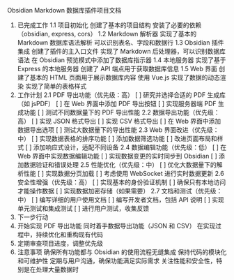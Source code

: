 Obsidian Markdown 数据库插件项目文档
1. 已完成工作
1.1 项目初始化
创建了基本的项目结构
安装了必要的依赖（obsidian, express, cors）
1.2 Markdown 解析器
实现了基本的 Markdown 数据库语法解析
可以识别表名、字段和数据行
1.3 Obsidian 插件集成
创建了插件的主入口文件
实现了 Markdown 后处理器，可以识别数据库语法
在 Obsidian 预览模式中添加了数据库指示器
1.4 本地服务器
实现了基于 Express 的本地服务器
创建了 API 端点用于获取数据库信息
1.5 Web 界面
创建了基本的 HTML 页面用于展示数据库内容
使用 Vue.js 实现了数据的动态渲染
实现了简单的表格样式
2. 工作计划
2.1 PDF 导出功能（优先级：高）
[ ] 研究并选择合适的 PDF 生成库（如 jsPDF）
[ ] 在 Web 界面中添加 PDF 导出按钮
[ ] 实现服务器端 PDF 生成功能
[ ] 测试不同数据量下的 PDF 导出性能
2.2 数据导出功能（优先级：高）
[ ] 实现 JSON 格式导出
[ ] 实现 CSV 格式导出
[ ] 在 Web 界面中添加数据导出选项
[ ] 测试大数据量下的导出性能
2.3 Web 界面改进（优先级：中）
[ ] 实现数据表格的排序功能
[ ] 添加数据筛选功能
[ ] 改进页面布局和样式
[ ] 添加响应式设计，适配不同设备
2.4 数据编辑功能（优先级：低）
[ ] 在 Web 界面中实现数据编辑功能
[ ] 实现数据变更的实时同步到 Obsidian
[ ] 添加数据验证和错误处理
2.5 性能优化（优先级：中）
[ ] 优化大数据量下的解析性能
[ ] 实现数据分页加载
[ ] 考虑使用 WebSocket 进行实时数据更新
2.6 安全性增强（优先级：高）
[ ] 实现基本的身份验证机制
[ ] 确保只有本地访问才能操作数据
[ ] 实现数据加密存储（如果需要）
2.7 文档和测试（优先级：中）
[ ] 编写详细的用户使用文档
[ ] 编写开发者文档，包括 API 说明
[ ] 实现单元测试和集成测试
[ ] 进行用户测试，收集反馈
3. 下一步行动
1. 开始实现 PDF 导出功能
同时着手数据导出功能（JSON 和 CSV）
在实现过程中，持续优化和重构现有代码
4. 定期审查项目进度，调整优先级
4. 注意事项
确保所有功能都与 Obsidian 的使用流程无缝集成
保持代码的模块化和可维护性
定期与用户沟通，确保功能满足实际需求
关注性能和安全性，特别是在处理大量数据时